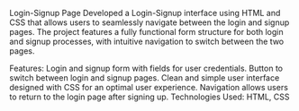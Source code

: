 Login-Signup Page
Developed a Login-Signup interface using HTML and CSS that allows users to seamlessly navigate between the login and signup pages. The project features a fully functional form structure for both login and signup processes, with intuitive navigation to switch between the two pages.

Features:
Login and signup form with fields for user credentials.
Button to switch between login and signup pages.
Clean and simple user interface designed with CSS for an optimal user experience.
Navigation allows users to return to the login page after signing up.
Technologies Used: HTML, CSS
